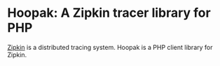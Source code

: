 Hoopak: A Zipkin tracer library for PHP
=======================================

[Zipkin][0] is a distributed tracing system. Hoopak is a PHP client library for 
Zipkin.

[0]: http://github.com/twitter/zipkin
